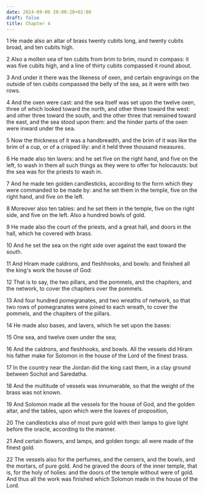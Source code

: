 ```yaml
---
date: 2024-09-06 20:00:28+02:00
draft: false
title: Chapter 4
---
```




1 He made also an altar of brass twenty cubits long, and twenty cubits broad, and ten cubits high.

2 Also a molten sea of ten cubits from brim to brim, round in compass: it was five cubits high, and a line of thirty cubits compassed it round about.

3 And under it there was the likeness of oxen, and certain engravings on the outside of ten cubits compassed the belly of the sea, as it were with two rows.

4 And the oxen were cast: and the sea itself was set upon the twelve oxen, three of which looked toward the north, and other three toward the west: and other three toward the south, and the other three that remained toward the east, and the sea stood upon them: and the hinder parts of the oxen were inward under the sea.

5 Now the thickness of it was a handbreadth, and the brim of it was like the brim of a cup, or of a crisped lily: and it held three thousand measures.

6 He made also ten lavers: and he set five on the right hand, and five on the left, to wash in them all such things as they were to offer for holocausts: but the sea was for the priests to wash in.

7 And he made ten golden candlesticks, according to the form which they were commanded to be made by: and he set them in the temple, five on the right hand, and five on the left.

8 Moreover also ten tables: and he set them in the temple, five on the right side, and five on the left. Also a hundred bowls of gold.

9 He made also the court of the priests, and a great hall, and doors in the hall, which he covered with brass.

10 And he set the sea on the right side over against the east toward the south.

11 And Hiram made caldrons, and fleshhooks, and bowls: and finished all the king's work the house of God:

12 That is to say, the two pillars, and the pommels, and the chapiters, and the network, to cover the chapiters over the pommels.

13 And four hundred pomegranates, and two wreaths of network, so that two rows of pomegranates were joined to each wreath, to cover the pommels, and the chapiters of the pillars.

14 He made also bases, and lavers, which he set upon the bases:

15 One sea, and twelve oxen under the sea;

16 And the caldrons, and fleshhooks, and bowls. All the vessels did Hiram his father make for Solomon in the house of the Lord of the finest brass.

17 In the country near the Jordan did the king cast them, in a clay ground between Sochot and Saredatha.

18 And the multitude of vessels was innumerable, so that the weight of the brass was not known.

19 And Solomon made all the vessels for the house of God, and the golden altar, and the tables, upon which were the loaves of proposition,

20 The candlesticks also of most pure gold with their lamps to give light before the oracle, according to the manner.

21 And certain flowers, and lamps, and golden tongs: all were made of the finest gold.

22 The vessels also for the perfumes, and the censers, and the bowls, and the mortars, of pure gold. And he graved the doors of the inner temple, that is, for the holy of holies: and the doors of the temple without were of gold. And thus all the work was finished which Solomon made in the house of the Lord.

